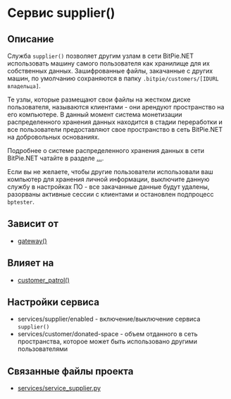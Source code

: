 # Сервис supplier()


## Описание
Служба `supplier()` позволяет другим узлам в сети BitPie.NET использовать машину самого пользователя
как хранилище для их собственных данных. 
Зашифрованные файлы, закачанные с других машин, по умолчанию сохраняются 
в папку `.bitpie/customers/[IDURL владельца]`. 

Те узлы, которые размещают свои файлы на жестком диске пользователя, называются
клиентами - они арендуют пространство на его компьютере.
В данный момент система монетизации распределенного хранения данных находится в стадии переработки и 
все пользователи предоставляют свое пространство в сеть BitPie.NET на добровольных основаниях.

Подробнее о системе распределенного хранения данных в сети BitPie.NET чатайте в разделе [...](...).

Если вы не желаете, чтобы другие пользователи использовали ваш компьютер для хранения
личной информации, выключите данную службу в настройках ПО - 
все закачанные данные будут удалены, разорваны активные сессии с клиентами и остановлен подпроцесс
`bptester`.


## Зависит от
* [gateway()](services/service_gateway.md)


## Влияет на
* [customer_patrol()](services/service_customer_patrol.md)


## Настройки сервиса
* services/supplier/enabled - включение/выключение сервиса `supplier()`
* services/customer/donated-space - объем отданного в сеть пространства, которое может быть использовано другими пользователями


## Связанные файлы проекта
* [services/service_supplier.py](services/service_supplier.py)


